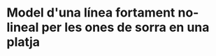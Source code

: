 Model d'una línea fortament no-lineal per les ones de sorra en una platja
=========================================================================
